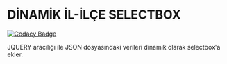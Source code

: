 # DİNAMİK İL-İLÇE SELECTBOX

[![Codacy Badge](https://api.codacy.com/project/badge/Grade/c0cff2fae786427ca70ed2c905e7898e)](https://app.codacy.com/gh/nejdetkadir/turkiye-il-ilce?utm_source=github.com&utm_medium=referral&utm_content=nejdetkadir/turkiye-il-ilce&utm_campaign=Badge_Grade)

JQUERY aracılığı ile JSON dosyasındaki verileri dinamik olarak selectbox'a ekler.